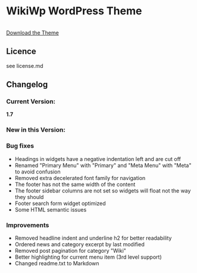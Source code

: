 # WikiWp WordPress Theme

<img src="https://github.com/FlorianSteller/wikiwp/blob/master/images/wikiwp-brand-logo.png" alt=""/>

[Download the Theme](https://wordpress.org/themes/wikiwp/)

## Licence

see license.md

## Changelog

### Current Version:
**1.7**

### New in this Version:

### Bug fixes

+ Headings in widgets have a negative indentation left and are cut off
+ Renamed "Primary Menu" with "Primary" and "Meta Menu" with "Meta" to avoid confusion
+ Removed extra decelerated font family for navigation
+ The footer has not the same width of the content
+ The footer sidebar columns are not set so widgets will float not the way they should
+ Footer search form widget optimized
+ Some HTML semantic issues

### Improvements

+ Removed headline indent and underline h2 for better readability
+ Ordered news and category excerpt by last modified
+ Removed post pagination for category "Wiki"
+ Better highlighting for current menu item (3rd level support)
+ Changed readme.txt to Markdown

